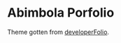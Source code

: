 # Abimbola Porfolio

Theme gotten from [developerFolio](https://github.com/saadpasta/developerFolio).
